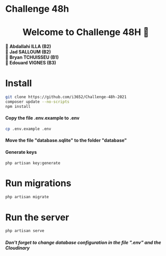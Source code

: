 # Challenge 48h 
<h1 align="center">Welcome to Challenge 48H 👋</h1>

👤 **Abdallahi ILLA (B2)** <br>
👤 **Jad SALLOUM (B2)** <br> 
👤 **Bryan TCHUISSEU (B1)** <br>
👤 **Edouard VIGNES (B3)** <br>

# Install

```bash
git clone https://github.com/i3652/Challenge-48h-2021
composer update --no-scripts
npm install
```

#### Copy the file .env.example to .env

```bash
cp .env.example .env
```

#### Move the file "database.sqlite" to the folder "database"

#### Generate keys

```
php artisan key:generate
```

# Run migrations

```bash
php artisan migrate
```

# Run the server

```bash
php artisan serve
```

##### Don't forget to change database configuration in the file ".env" and the Cloudinary
